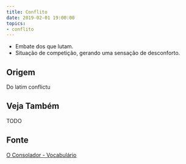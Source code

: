 ```yaml
---
title: Conflito
date: 2019-02-01 19:00:00
topics:
- conflito
---
```


* Embate dos que lutam. 
* Situação de competição, gerando uma sensação de desconforto.

## Origem
Do latim conflictu

## Veja Também
TODO

## Fonte
[O Consolador - Vocabulário](http://www.oconsolador.com.br/linkfixo/vocabulario/principal.html)


